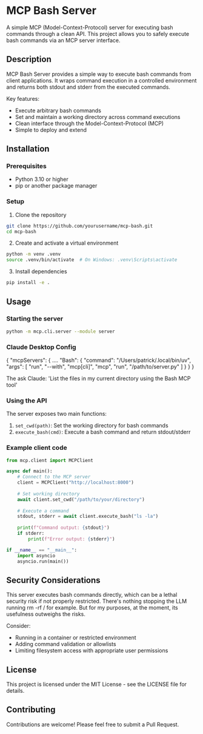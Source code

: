 # MCP Bash Server

A simple MCP (Model-Context-Protocol) server for executing bash commands through a clean API. This project allows you to safely execute bash commands via an MCP server interface.

## Description

MCP Bash Server provides a simple way to execute bash commands from client applications. It wraps command execution in a controlled environment and returns both stdout and stderr from the executed commands.

Key features:
- Execute arbitrary bash commands
- Set and maintain a working directory across command executions
- Clean interface through the Model-Context-Protocol (MCP)
- Simple to deploy and extend

## Installation

### Prerequisites
- Python 3.10 or higher
- pip or another package manager

### Setup

1. Clone the repository
```bash
git clone https://github.com/yourusername/mcp-bash.git
cd mcp-bash
```

2. Create and activate a virtual environment
```bash
python -m venv .venv
source .venv/bin/activate  # On Windows: .venv\Scripts\activate
```

3. Install dependencies
```bash
pip install -e .
```

## Usage

### Starting the server

```bash
python -m mcp.cli.server --module server
```

### Claude Desktop Config

{
"mcpServers": {
....
    "Bash": {
          "command": "/Users/patrick/.local/bin/uv",
          "args": [
            "run",
            "--with",
            "mcp[cli]",
            "mcp",
            "run",
            "/path/to/server.py"
          ]
        }
    }
}

The ask Claude: 'List the files in my current directory using the Bash MCP tool'

### Using the API

The server exposes two main functions:

1. `set_cwd(path)`: Set the working directory for bash commands
2. `execute_bash(cmd)`: Execute a bash command and return stdout/stderr

### Example client code

```python
from mcp.client import MCPClient

async def main():
    # Connect to the MCP server
    client = MCPClient("http://localhost:8000")
    
    # Set working directory
    await client.set_cwd("/path/to/your/directory")
    
    # Execute a command
    stdout, stderr = await client.execute_bash("ls -la")
    
    print(f"Command output: {stdout}")
    if stderr:
        print(f"Error output: {stderr}")

if __name__ == "__main__":
    import asyncio
    asyncio.run(main())
```

## Security Considerations

This server executes bash commands directly, which can be a lethal security risk if not properly restricted. There's
nothing stopping the LLM running rm -rf / for example. But for my purposes, at the moment, its usefulness outweighs the risks.

Consider:

- Running in a container or restricted environment
- Adding command validation or allowlists
- Limiting filesystem access with appropriate user permissions

## License

This project is licensed under the MIT License - see the LICENSE file for details.

## Contributing

Contributions are welcome! Please feel free to submit a Pull Request.
